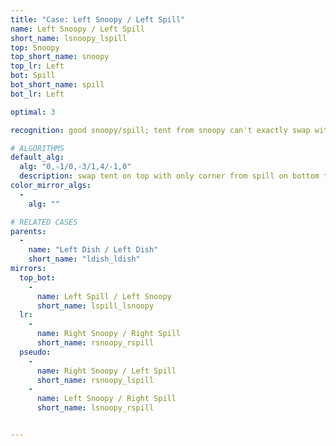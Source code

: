 ```yaml
---
title: "Case: Left Snoopy / Left Spill"
name: Left Snoopy / Left Spill
short_name: lsnoopy_lspill
top: Snoopy
top_short_name: snoopy
top_lr: Left
bot: Spill
bot_short_name: spill
bot_lr: Left

optimal: 3

recognition: good snoopy/spill; tent from snoopy can't exactly swap with tent from spill

# ALGORITHMS
default_alg:
  alg: "0,-1/0,-3/1,4/-1,0"
  description: swap tent on top with only corner from spill on bottom to make dish/dish
color_mirror_algs:
  -
    alg: ""

# RELATED CASES
parents:
  -
    name: "Left Dish / Left Dish"
    short_name: "ldish_ldish"
mirrors:
  top_bot:
    -
      name: Left Spill / Left Snoopy
      short_name: lspill_lsnoopy
  lr:
    -
      name: Right Snoopy / Right Spill
      short_name: rsnoopy_rspill
  pseudo:
    -
      name: Right Snoopy / Left Spill
      short_name: rsnoopy_lspill
    -
      name: Left Snoopy / Right Spill
      short_name: lsnoopy_rspill


---
```



